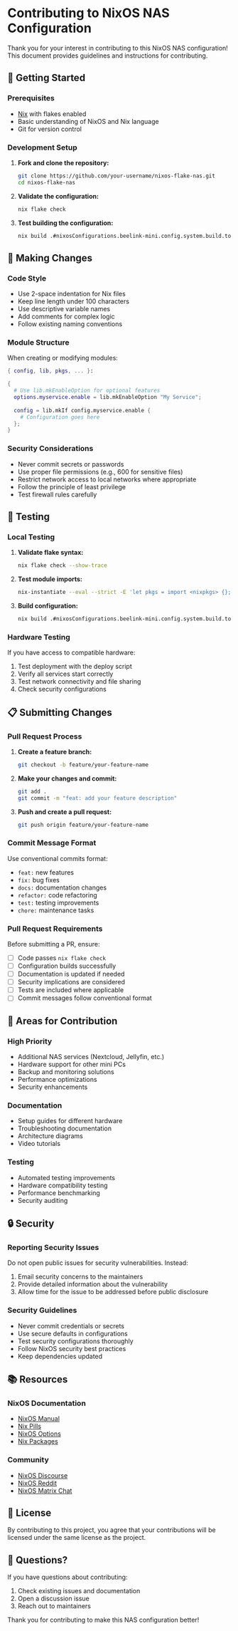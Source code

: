 # Contributing to NixOS NAS Configuration

Thank you for your interest in contributing to this NixOS NAS configuration! This document provides guidelines and instructions for contributing.

## 🚀 Getting Started

### Prerequisites

- [Nix](https://nixos.org/download.html) with flakes enabled
- Basic understanding of NixOS and Nix language
- Git for version control

### Development Setup

1. **Fork and clone the repository:**

   ```bash
   git clone https://github.com/your-username/nixos-flake-nas.git
   cd nixos-flake-nas
   ```

2. **Validate the configuration:**

   ```bash
   nix flake check
   ```

3. **Test building the configuration:**

   ```bash
   nix build .#nixosConfigurations.beelink-mini.config.system.build.toplevel --dry-run
   ```

## 📝 Making Changes

### Code Style

- Use 2-space indentation for Nix files
- Keep line length under 100 characters
- Use descriptive variable names
- Add comments for complex logic
- Follow existing naming conventions

### Module Structure

When creating or modifying modules:

```nix
{ config, lib, pkgs, ... }:

{
  # Use lib.mkEnableOption for optional features
  options.myservice.enable = lib.mkEnableOption "My Service";
  
  config = lib.mkIf config.myservice.enable {
    # Configuration goes here
  };
}
```

### Security Considerations

- Never commit secrets or passwords
- Use proper file permissions (e.g., 600 for sensitive files)
- Restrict network access to local networks where appropriate
- Follow the principle of least privilege
- Test firewall rules carefully

## 🧪 Testing

### Local Testing

1. **Validate flake syntax:**

   ```bash
   nix flake check --show-trace
   ```

2. **Test module imports:**

   ```bash
   nix-instantiate --eval --strict -E 'let pkgs = import <nixpkgs> {}; in (import ./modules/your-module.nix { config = {}; inherit pkgs; lib = pkgs.lib; })'
   ```

3. **Build configuration:**

   ```bash
   nix build .#nixosConfigurations.beelink-mini.config.system.build.toplevel --dry-run
   ```

### Hardware Testing

If you have access to compatible hardware:

1. Test deployment with the deploy script
2. Verify all services start correctly
3. Test network connectivity and file sharing
4. Check security configurations

## 📋 Submitting Changes

### Pull Request Process

1. **Create a feature branch:**

   ```bash
   git checkout -b feature/your-feature-name
   ```

2. **Make your changes and commit:**

   ```bash
   git add .
   git commit -m "feat: add your feature description"
   ```

3. **Push and create a pull request:**

   ```bash
   git push origin feature/your-feature-name
   ```

### Commit Message Format

Use conventional commits format:

- `feat:` new features
- `fix:` bug fixes
- `docs:` documentation changes
- `refactor:` code refactoring
- `test:` testing improvements
- `chore:` maintenance tasks

### Pull Request Requirements

Before submitting a PR, ensure:

- [ ] Code passes `nix flake check`
- [ ] Configuration builds successfully
- [ ] Documentation is updated if needed
- [ ] Security implications are considered
- [ ] Tests are included where applicable
- [ ] Commit messages follow conventional format

## 🎯 Areas for Contribution

### High Priority

- Additional NAS services (Nextcloud, Jellyfin, etc.)
- Hardware support for other mini PCs
- Backup and monitoring solutions
- Performance optimizations
- Security enhancements

### Documentation

- Setup guides for different hardware
- Troubleshooting documentation
- Architecture diagrams
- Video tutorials

### Testing

- Automated testing improvements
- Hardware compatibility testing
- Performance benchmarking
- Security auditing

## 🔒 Security

### Reporting Security Issues

Do not open public issues for security vulnerabilities. Instead:

1. Email security concerns to the maintainers
2. Provide detailed information about the vulnerability
3. Allow time for the issue to be addressed before public disclosure

### Security Guidelines

- Never commit credentials or secrets
- Use secure defaults in configurations
- Test security configurations thoroughly
- Follow NixOS security best practices
- Keep dependencies updated

## 📚 Resources

### NixOS Documentation

- [NixOS Manual](https://nixos.org/manual/nixos/stable/)
- [Nix Pills](https://nixos.org/guides/nix-pills/)
- [NixOS Options](https://search.nixos.org/options)
- [Nix Packages](https://search.nixos.org/packages)

### Community

- [NixOS Discourse](https://discourse.nixos.org/)
- [NixOS Reddit](https://www.reddit.com/r/NixOS/)
- [NixOS Matrix Chat](https://matrix.to/#/#nixos:nixos.org)

## 📄 License

By contributing to this project, you agree that your contributions will be licensed under the same license as the project.

## 🙏 Questions?

If you have questions about contributing:

1. Check existing issues and documentation
2. Open a discussion issue
3. Reach out to maintainers

Thank you for contributing to make this NAS configuration better!
